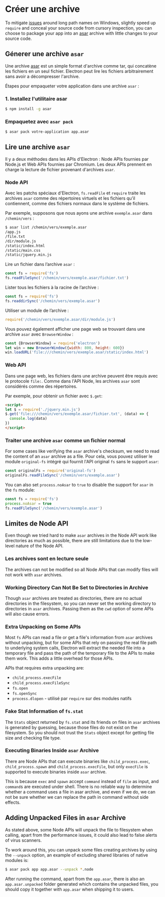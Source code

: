 # Créer une archive

To mitigate [issues](https://github.com/joyent/node/issues/6960) around long path names on Windows, slightly speed up `require` and conceal your source code from cursory inspection, you can choose to package your app into an [asar](https://github.com/electron/asar) archive with little changes to your source code.

## Génerer une archive `asar`

Une archive [asar](https://github.com/electron/asar) est un simple format d'archive comme tar, qui concatène les fichiers en un seul fichier. Electron peut lire les fichiers arbitrairement sans avoir a décompresser l'archive.

Étapes pour empaqueter votre application dans une archive `asar` :

### 1. Installez l'utilitaire asar

```bash
$ npm install -g asar
```

### Empaquetez avec `asar pack`

```bash
$ asar pack votre-application app.asar
```

## Lire une archive `asar`

Il y a deux méthodes dans les APIs d'Electron : Node APIs fournies par Node.js et Web APIs fournies par Chromium. Les deux APIs prennent en charge la lecture de fichier provenant d'archives `asar`.

### Node API

Avec les patchs spéciaux d'Electron, `fs.readFile` et `require` traite les archives `asar` comme des répertoires virtuels et les fichiers qu’il contiennent, comme des fichiers normaux dans le système de fichiers.

Par exemple, supposons que nous ayons une archive `exemple.asar` dans `/chemin/vers` :

```bash
$ asar list /chemin/vers/exemple.asar
/app.js
/file.txt
/dir/module.js
/static/index.html
/static/main.css
/static/jquery.min.js
```

Lire un fichier dans l’archive `asar` :

```javascript
const fs = require('fs')
fs.readFileSync('/chemin/vers/exemple.asar/fichier.txt')
```

Lister tous les fichiers à la racine de l’archive :

```javascript
const fs = require('fs')
fs.readdirSync('/chemin/vers/exemple.asar')
```

Utiliser un module de l’archive :

```javascript
require('/chemin/vers/exemple.asar/dir/module.js')
```

Vous pouvez également afficher une page web se trouvant dans une archive `asar` avec `BrowserWindow` :

```javascript
const {BrowserWindow} = require('electron')
let win = new BrowserWindow({width: 800, height: 600})
win.loadURL('file:///chemin/vers/exemple.asar/static/index.html')
```

### Web API

Dans une page web, les fichiers dans une archive peuvent être requis avec le protocole `file:`. Comme dans l'API Node, les archives `asar` sont considérés comme des répertoires.

Par exemple, pour obtenir un fichier avec `$.get`:

```html
<script>
let $ = require('./jquery.min.js')
$.get('file:///chemin/vers/exemple.asar/fichier.txt', (data) => {
  console.log(data)
})
</script>
```

### Traiter une archive `asar` comme un fichier normal

For some cases like verifying the `asar` archive's checksum, we need to read the content of an `asar` archive as a file. Pour cela, vous pouvez utiliser le module `original-fs` intégré qui fournit l'API original `fs` sans le support `asar`:

```javascript
const originalFs = require('original-fs')
originalFs.readFileSync('/chemin/vers/exemple.asar')
```

You can also set `process.noAsar` to `true` to disable the support for `asar` in the `fs` module:

```javascript
const fs = require('fs')
process.noAsar = true
fs.readFileSync('/chemin/vers/exemple.asar')
```

## Limites de Node API

Even though we tried hard to make `asar` archives in the Node API work like directories as much as possible, there are still limitations due to the low-level nature of the Node API.

### Les archives sont en lecture seule

The archives can not be modified so all Node APIs that can modify files will not work with `asar` archives.

### Working Directory Can Not Be Set to Directories in Archive

Though `asar` archives are treated as directories, there are no actual directories in the filesystem, so you can never set the working directory to directories in `asar` archives. Passing them as the `cwd` option of some APIs will also cause errors.

### Extra Unpacking on Some APIs

Most `fs` APIs can read a file or get a file's information from `asar` archives without unpacking, but for some APIs that rely on passing the real file path to underlying system calls, Electron will extract the needed file into a temporary file and pass the path of the temporary file to the APIs to make them work. This adds a little overhead for those APIs.

APIs that requires extra unpacking are:

* `child_process.execFile`
* `child_process.execFileSync`
* `fs.open`
* `fs.openSync`
* `process.dlopen` - utilisé par `require` sur des modules natifs

### Fake Stat Information of `fs.stat`

The `Stats` object returned by `fs.stat` and its friends on files in `asar` archives is generated by guessing, because those files do not exist on the filesystem. So you should not trust the `Stats` object except for getting file size and checking file type.

### Executing Binaries Inside `asar` Archive

There are Node APIs that can execute binaries like `child_process.exec`, `child_process.spawn` and `child_process.execFile`, but only `execFile` is supported to execute binaries inside `asar` archive.

This is because `exec` and `spawn` accept `command` instead of `file` as input, and `command`s are executed under shell. There is no reliable way to determine whether a command uses a file in asar archive, and even if we do, we can not be sure whether we can replace the path in command without side effects.

## Adding Unpacked Files in `asar` Archive

As stated above, some Node APIs will unpack the file to filesystem when calling, apart from the performance issues, it could also lead to false alerts of virus scanners.

To work around this, you can unpack some files creating archives by using the `--unpack` option, an example of excluding shared libraries of native modules is:

```bash
$ asar pack app app.asar --unpack *.node
```

After running the command, apart from the `app.asar`, there is also an `app.asar.unpacked` folder generated which contains the unpacked files, you should copy it together with `app.asar` when shipping it to users.